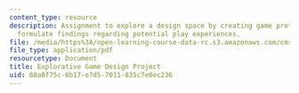 ```yaml
---
content_type: resource
description: Assignment to explore a design space by creating game prototypes and
  formulate findings regarding potential play experiences.
file: /media/https%3A/open-learning-course-data-rc.s3.amazonaws.com/cms-301-introduction-to-game-design-methods-spring-2016/88a0f75c6b17e7d57011835c7e0ec236_MITCMS_301S16_Assigment8.pdf
file_type: application/pdf
resourcetype: Document
title: Explorative Game Design Project
uid: 88a0f75c-6b17-e7d5-7011-835c7e0ec236
---
```

